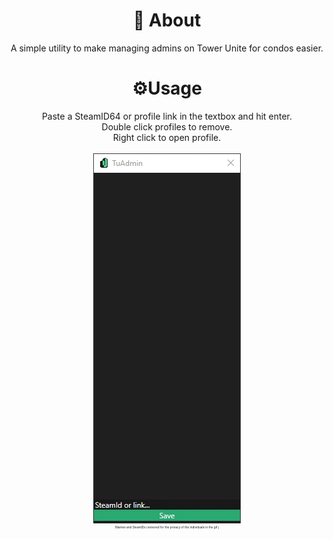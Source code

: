 ﻿<center>

# 📄 About
A simple utility to make managing admins on Tower Unite for condos easier.

# ⚙️Usage
Paste a SteamID64 or profile link in the textbox and hit enter.<br>
Double click profiles to remove.<br>
Right click to open profile.
<br>
<br>
![Example](./.media/example.gif)
<br>
<sup><sup><sup><sup><sup><sup>
(Names and SteamIDs censored for the privacy of the individuals in the gif.)
</sup></sup></sup></sup></sup></sup>
</center>